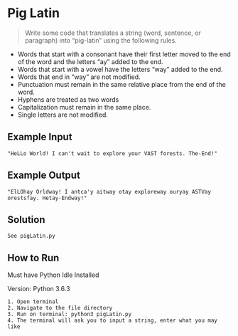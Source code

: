 # Pig Latin #

> Write some code that translates a string (word, sentence, or paragraph) into “pig-latin” using the following rules.

* Words that start with a consonant have their first letter moved to the end of the word and the letters “ay” added to the end.
* Words that start with a vowel have the letters “way” added to the end.
* Words that end in “way” are not modified.
* Punctuation must remain in the same relative place from the end of the word.
* Hyphens are treated as two words
* Capitalization must remain in the same place.
* Single letters are not modified.


## Example Input ##

    "HeLLo World! I can't wait to explore your VAST forests. The-End!"

## Example Output ##

    "ElLOhay Orldway! I antca'y aitway otay exploreway ouryay ASTVay orestsfay. Hetay-Endway!"


## Solution ##

	See pigLatin.py

## How to Run ##

Must have Python Idle Installed

Version: Python 3.6.3

```
1. Open terminal
2. Navigate to the file directory
3. Run on terminal: python3 pigLatin.py
4. The terminal will ask you to input a string, enter what you may like
```

